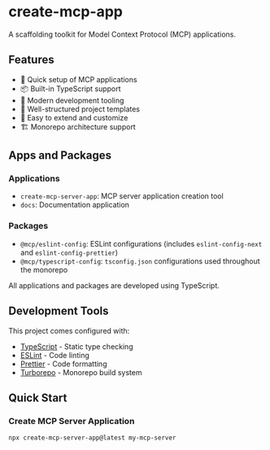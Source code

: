 # create-mcp-app

A scaffolding toolkit for Model Context Protocol (MCP) applications.

## Features

- 🚀 Quick setup of MCP applications
- 📦 Built-in TypeScript support
- 🔧 Modern development tooling
- 📝 Well-structured project templates
- 🎯 Easy to extend and customize
- 🏗️ Monorepo architecture support

## Apps and Packages

### Applications

- `create-mcp-server-app`: MCP server application creation tool
- `docs`: Documentation application

### Packages

- `@mcp/eslint-config`: ESLint configurations (includes `eslint-config-next` and `eslint-config-prettier`)
- `@mcp/typescript-config`: `tsconfig.json` configurations used throughout the monorepo

All applications and packages are developed using TypeScript.

## Development Tools

This project comes configured with:

- [TypeScript](https://www.typescriptlang.org/) - Static type checking
- [ESLint](https://eslint.org/) - Code linting
- [Prettier](https://prettier.io) - Code formatting
- [Turborepo](https://turbo.build/) - Monorepo build system

## Quick Start

### Create MCP Server Application

```bash
npx create-mcp-server-app@latest my-mcp-server
```
